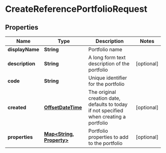 

# CreateReferencePortfolioRequest

## Properties

Name | Type | Description | Notes
------------ | ------------- | ------------- | -------------
**displayName** | **String** | Portfolio name | 
**description** | **String** | A long form text description of the portfolio |  [optional]
**code** | **String** | Unique identifier for the portfolio | 
**created** | [**OffsetDateTime**](OffsetDateTime.md) | The original creation date, defaults to today if not specified when creating a portfolio |  [optional]
**properties** | [**Map&lt;String, Property&gt;**](Property.md) | Portfolio properties to add to the portfolio |  [optional]



